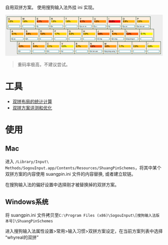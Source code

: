 自用双拼方案。 使用搜狗输入法外挂 ini 实现。

![键位图](./resources/键位图.png)

> 重码率极高，不建议尝试。

# 工具

- [双拼布局的统计计算](https://tiansh.github.io/lqbz/sp/)
- [双拼方案评测和优化](https://macroxue.github.io/shuangpin/eval.html)

# 使用

## Mac

进入 `/Library/Input\ Methods/SogouInput.app/Contents/Resources/ShuangPinSchemes`，将其中某个双拼方案的内容使用 suangpin.ini 文件的内容替换, 或者建立软链。

在搜狗输入法的偏好设置中选择刚才被替换掉的双拼方案。

## Windows系统

将 suangpin.ini 文件拷贝至`C:\Program Files (x86)\SogouInput\[搜狗输入法版本号]\ShuangPinSchemes`

进入搜狗输入法属性设置>常用>输入习惯>双拼方案设定，在当前方案列表中选择 “whyreal的双拼”
